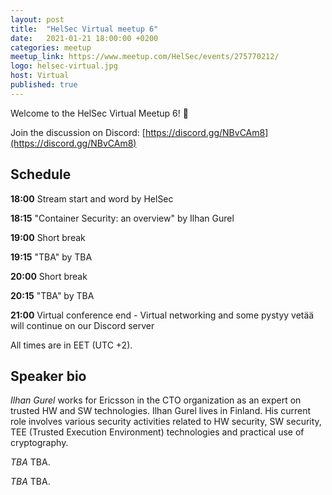 ```yaml
---
layout: post
title:  "HelSec Virtual meetup 6"
date:   2021-01-21 18:00:00 +0200
categories: meetup
meetup_link: https://www.meetup.com/HelSec/events/275770212/
logo: helsec-virtual.jpg
host: Virtual
published: true
---
```


Welcome to the HelSec Virtual Meetup 6! 🤗

Join the discussion on Discord: [https://discord.gg/NBvCAm8](https://discord.gg/NBvCAm8)

## Schedule

**18:00** Stream start and word by HelSec  

**18:15** "Container Security: an overview" by Ilhan Gurel

**19:00** Short break  

**19:15** "TBA" by TBA

**20:00** Short break  

**20:15** "TBA" by TBA

**21:00** Virtual conference end - Virtual networking and some pystyy vetää will continue on our Discord server  

All times are in EET (UTC +2).

## Speaker bio
_Ilhan Gurel_ works for Ericsson in the CTO organization as an expert on trusted HW and SW technologies. Ilhan Gurel lives in Finland. His current role involves various security activities related to HW security, SW security, TEE (Trusted Execution Environment) technologies and practical use of cryptography.

_TBA_ TBA.

_TBA_ TBA.

